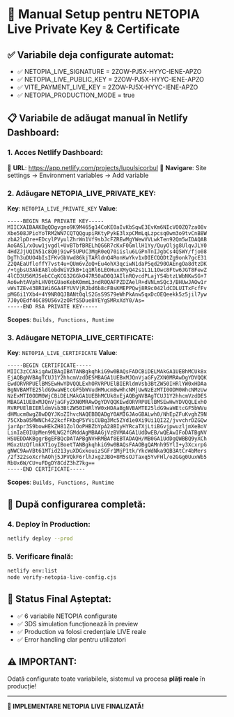 # 🔐 Manual Setup pentru NETOPIA Live Private Key & Certificate

## ✅ Variabile deja configurate automat:

- ✅ NETOPIA_LIVE_SIGNATURE = 2ZOW-PJ5X-HYYC-IENE-APZO
- ✅ NETOPIA_LIVE_PUBLIC_KEY = 2ZOW-PJ5X-HYYC-IENE-APZO
- ✅ VITE_PAYMENT_LIVE_KEY = 2ZOW-PJ5X-HYYC-IENE-APZO
- ✅ NETOPIA_PRODUCTION_MODE = true

## 📋 Variabile de adăugat manual în Netlify Dashboard:

### 1. Acces Netlify Dashboard:

🔗 **URL**: https://app.netlify.com/projects/lupulsicorbul
📍 **Navigare**: Site settings → Environment variables → Add variable

### 2. Adăugare NETOPIA_LIVE_PRIVATE_KEY:

**Key**: `NETOPIA_LIVE_PRIVATE_KEY`
**Value**:

```
-----BEGIN RSA PRIVATE KEY-----
MIICXAIBAAKBgQDgvgno9K9M465g14CoKE0aIvKbSqwE3EvKm6NIcVO0ZQ7za08v
Xbe508JPioYoTRM2WN7CQTQQgupiRKtyPykE3lxpCMmLqLzpcsq0wm3o9tvCnB8W
zbA2lpDre+EDcylPVyulZhrWn1Vf9sbJcFZREwMgYWewVVLwkTen92Qm5wIDAQAB
AoGAS1/xOuw1jvgdl+UvBTbfBRELhQG6R7cKxF0GmllH1Yy/QuyOljg8UlqvJLY0
4HdZJjUQIN51c8Q0j9iwF5UPUC3MgR0eQ70iislu6LGPnTnIJgbCs4QSWY/fjo08
DgTh3uDUO4bIsIFKvGbVwd86kjTARldnQ4RonKwYkv1xDIECQQDtZg9onk7gcE31
Z2QAEaUfloffY7vst4u+QUm6vZoQ+Eu4ohX3qciwN1daP5qd290OAEngOa8dtzDK
/+tgbsU3AkEA8lobdWiVZkB+1q1Rl6LEOHuxXMyQ42s1L1L1Owc8Ftw6JGT8FewZ
4lCD3U56MJSebCCqKCG32GGkO47R50aD0QJAIlnRQvcdPLajYS4btzLWbNKwSG+7
Ao6whtAVphLHV0tGUaoKebK0mmL3ndR0QAFPZDZAelR+dVNLmSQc3/BHUwJAOw1r
vWsTZEv43BR1Wi6GA4FYUVVjRJbd6b8cFBsKMEPPQwj8R9c042ldCDLUITxFcfFv
pMG6i1YXb4+4Y9NR0QJBANt0qlS2GsS9S79eWhPkAnw5qxDcOEQeekk5z5jil7yw
7J0yOEdf46C89U56v2zORfS5Due8YEYgSMRxXdY0/As=
-----END RSA PRIVATE KEY-----
```

**Scopes**: `Builds, Functions, Runtime`

### 3. Adăugare NETOPIA_LIVE_CERTIFICATE:

**Key**: `NETOPIA_LIVE_CERTIFICATE`
**Value**:

```
-----BEGIN CERTIFICATE-----
MIIC3zCCAkigAwIBAgIBATANBgkqhkiG9w0BAQsFADCBiDELMAkGA1UEBhMCUk8x
EjAQBgNVBAgTCUJ1Y2hhcmVzdDESMBAGA1UEBxMJQnVjaGFyZXN0MRAwDgYDVQQK
EwdORVRPUElBMSEwHwYDVQQLExhORVRPUElBIERldmVsb3BtZW50IHRlYW0xHDAa
BgNVBAMTE25ldG9waWEtcGF5bWVudHMucm8wHhcNMjUwNzEzMTI0ODM0WhcNMzUw
NzExMTI0ODM0WjCBiDELMAkGA1UEBhMCUk8xEjAQBgNVBAgTCUJ1Y2hhcmVzdDES
MBAGA1UEBxMJQnVjaGFyZXN0MRAwDgYDVQQKEwdORVRPUElBMSEwHwYDVQQLExhO
RVRPUElBIERldmVsb3BtZW50IHRlYW0xHDAaBgNVBAMTE25ldG9waWEtcGF5bWVu
dHMucm8wgZ8wDQYJKoZIhvcNAQEBBQADgY0AMIGJAoGBALwh0/NhEpZFuKvghZ9N
75CXba05MWNCh422kcfFKbqP5YViCUBg3Mc5ZYd1e0Xi9Ui1QI2Z/jvvchrDZGQw
jarApr3S9bowHEkZH81ZolOoPHBZbYpA28BIyHYRcaTXjLtiBGvjpwuzljmXeBoV
LinIaE0IUpMen9MLWG2fGMddAgMBAAGjVzBVMA4GA1UdDwEB/wQEAwIFoDATBgNV
HSUEDDAKBggrBgEFBQcDATAPBgNVHRMBAf8EBTADAQH/MB0GA1UdDgQWBBQ9yXCh
MGxzUzQflmkXT1oyIBoetTANBgkqhkiG9w0BAQsFAAOBgQAMnh95YlI+y3XcxrpG
gNWC9AwVBt61MTid213yuXDGxkouizSGFr1MjP1tk/YkcWdNka9QB3AtCr4bMers
/2f322soXcrhAOhj5JPVQkF6rlhJxg2JBO+8M5sOJTaxq5YvFHl/o2GGg0UuxWb5
RbUx6W/CU+uFDgDY8CdZ3hZ7kg==
-----END CERTIFICATE-----
```

**Scopes**: `Builds, Functions, Runtime`

## 🚀 După configurarea completă:

### 4. Deploy în Production:

```bash
netlify deploy --prod
```

### 5. Verificare finală:

```bash
netlify env:list
node verify-netopia-live-config.cjs
```

## 🎯 Status Final Așteptat:

- ✅ 6 variabile NETOPIA configurate
- ✅ 3DS simulation funcționează în preview
- ✅ Production va folosi credențiale LIVE reale
- ✅ Error handling clar pentru utilizatori

## ⚠️ IMPORTANT:

Odată configurate toate variabilele, sistemul va procesa **plăți reale** în producție!

---

**🏁 IMPLEMENTARE NETOPIA LIVE FINALIZATĂ!**
